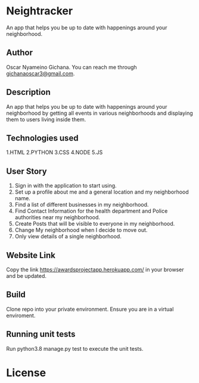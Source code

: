 # Neightracker

An app that helps you be up to date with happenings around your neighborhood.

## Author

Oscar Nyameino Gichana. You can reach me through gichanaoscar3@gmail.com.

## Description

An app that helps you be up to date with happenings around your neighborhood by getting all events in  various neighborhoods and displaying them to users living inside them.


## Technologies used

1.HTML 2.PYTHON 3.CSS 4.NODE 5.JS

## User Story

1. Sign in with the application to start using.
2. Set up a profile about me and a general location and my neighborhood name.
3. Find a list of different businesses in my neighborhood.
4. Find Contact Information for the health department and Police authorities near my neighborhood.
5. Create Posts that will be visible to everyone in my neighborhood.
6. Change My neighborhood when I decide to move out.
7. Only view details of a single neighborhood.

## Website Link

Copy the link https://awardsprojectapp.herokuapp.com/ in your browser and be updated.


## Build

Clone repo into your private environment. Ensure you are in a virtual enviroment.

## Running unit tests

Run python3.8 manage.py test to execute the unit tests.




# License
